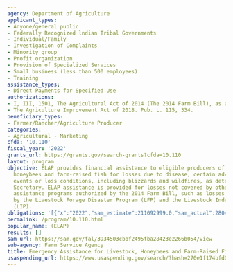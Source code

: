 ```yaml
---
agency: Department of Agriculture
applicant_types:
- Anyone/general public
- Federally Recognized lndian Tribal Governments
- Individual/Family
- Investigation of Complaints
- Minority group
- Profit organization
- Provision of Specialized Services
- Small business (less than 500 employees)
- Training
assistance_types:
- Direct Payments for Specified Use
authorizations:
- I, III, 1501, The Agricultural Act of 2014 (The 2014 Farm Bill), as amended.
- The Agriculture Improvement Act of 2018. Pub. L. 115, 334.
beneficiary_types:
- Farmer/Rancher/Agriculture Producer
categories:
- Agricultural - Marketing
cfda: '10.110'
fiscal_year: '2022'
grants_url: https://grants.gov/search-grants?cfda=10.110
layout: program
objective: ELAP provides financial assistance to eligible producers of livestock,
  honeybees and farm-raised fish for losses due to disease, certain adverse weather
  events or loss conditions, including blizzards and wildfires, as determined by the
  Secretary. ELAP assistance is provided for losses not covered by other disaster
  assistance programs authorized by the 2014 Farm Bill, such as losses not covered
  by the Livestock Forage Disaster Program (LFP) and the Livestock Indemnity Program
  (LIP).
obligations: '[{"x":"2022","sam_estimate":211092999.0,"sam_actual":280447039.0,"usa_spending_actual":234401069.89},{"x":"2023","sam_estimate":220000000.0,"sam_actual":0.0,"usa_spending_actual":304470489.06},{"x":"2024","sam_estimate":220000000.0,"sam_actual":0.0,"usa_spending_actual":320593616.19000006}]'
permalink: /program/10.110.html
popular_name: (ELAP)
results: []
sam_url: https://sam.gov/fal/3934503cbbf2495fba28423e2266b054/view
sub-agency: Farm Service Agency
title: Emergency Assistance for Livestock, Honeybees and Farm-Raised Fish Program
usaspending_url: https://www.usaspending.gov/search/?hash=270e1f174bfd0d1a1f13f75ed364ae61
---
```


